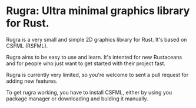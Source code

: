 Rugra: Ultra minimal graphics library for Rust.
===============================================

Rugra is a very small and simple 2D graphics
library for Rust. It's based on CSFML (RSFML).

Rugra aims to be easy to use and learn. It's
intented for new Rustaceans and for people who
just want to get started with their project
fast.

Rugra is currently very limited, so you're
welcome to sent a pull request for adding new
features.

To get rugra working, you have to install
CSFML, either by using you package manager
or downloading and bulding it manually.

